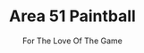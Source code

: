 ---
title: "Area 51 Paintball"
subtitle: "For The Love Of The Game"
slug: "/paintball-services/"
hero_text: Where humans play the game, but the experience is out of this world.  Paintball center serving Mancelona, Michigan and surrounding areas.  Area 51 Paintball is Northern Michigan's premier outdoor paintball center.
about_block: "Are you looking for a paintball center in northwestern lower Michigan?  Then look no further than Area 51 Paintball.  We are an outdoor **paintball center** located just south of Mancelona, Michigan.  Our **paintball center** features a natural wooded battleground with many of man-made fixtures as well.  
<br /> <br />
We have been hosting paintball events for over 25 years, and have been offering the highest quality paintball equipment, services, and events at an affordable price. We are currently offering classes for all ages and all skill levels, as well as team, private, and corporate paintball events.
<br /> <br />
Area 51 Paintball in Mancelona, Michigan is the best **paintball center** for paintball equipment and supplies. We are a full service paintball shop that also sells a full line of paintball supplies. We have everything you need to play paintball. Our field is well maintained and the most unique in the region. We have paintball guns and paintball equipment to outfit yourself and your friends. We have paintball tournaments, paintball leagues, paintball rentals and paintball accessories. 
"
about_image: false
about_image_soldier: "/images/transparent-military-person-768x768.png"
why_us_image: "/images/paintball-group-portrait.webp"
why_us_text: "Area 51 Paintball is focused on our players satisfaction which means that our staff will work tirelessly to ensure you are satisfied with your paintball experience.  We are one of the few **paintball centers in northern Michigan** that truly cares about your needs and will go above and beyond to ensure complete customer satisfaction.  Here are just a few of the reasons why you should choose us for your next paintball experience:"

why_us_list:
    - Our friendly staff is knowledgeable and willing to help you through the game.
    - We offer a variety of paintball packages, which includes everything you need to play.
    - We take pride in providing a fun, safe and enjoyable paintball experience for our guests.
    - Paintball is a great activity for all ages.
    - Area 51 Paintball is a great activity for groups of all sizes.
    - We offer birthday parties, corporate events, and more!
    - Bathrooms on site!
---
